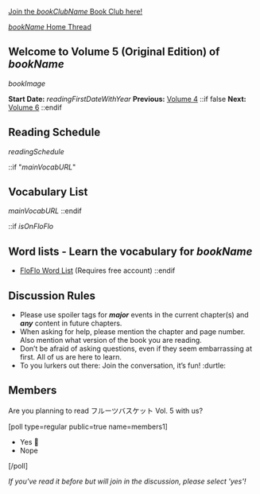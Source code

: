 <!-- 
Volume 5 (Original Ed.): $bookName$

^^^^^^^^^^^^^^^ Use this for the thread title!
-->

[Join the $bookClubName$ Book Club here!]($bookClubURL$) 

[$bookName$ Home Thread]($bookHomeThreadURL$)

## Welcome to Volume 5 (Original Edition) of $bookName$

$bookImage$

**Start Date:** $readingFirstDateWithYear$
**Previous:** [Volume 4](https://community.wanikani.com/t/x/46838)
::if false
**Next:**  [Volume 6]()
::endif

## Reading Schedule

$readingSchedule$

::if "$mainVocabURL$"
## Vocabulary List

$mainVocabURL$
::endif

::if $isOnFloFlo$
## Word lists - Learn the vocabulary for $bookName$
* [FloFlo Word List](https://floflo.moe/books/) (Requires free account)
::endif

## Discussion Rules

* Please use spoiler tags for  ***major***  events in the current chapter(s) and  ***any***  content in future chapters.
* When asking for help, please mention the chapter and page number. Also mention what version of the book you are reading.
* Don’t be afraid of asking questions, even if they seem embarrassing at first. All of us are here to learn.
* To you lurkers out there: Join the conversation, it’s fun! :durtle:

## Members

Are you planning to read フルーツバスケット Vol. 5 with us?

[poll type=regular public=true name=members1]

* Yes :rice_ball:
* Nope

[/poll]

*If you've read it before but will join in the discussion, please select 'yes'!*
